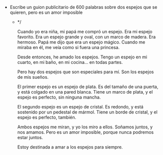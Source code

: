 - Escribe un guion publicitario de 600 palabras sobre dos espejos que se quieren, pero es un amor imposible
	- */
	  
	  
	  Cuando yo era niña, mi papá me compró un espejo. Era mi espejo favorito. Era un espejo grande y oval, con un marco de madera. Era hermoso. Papá me dijo que era un espejo mágico. Cuando me miraba en él, me veía como si fuera una princesa.
	  
	  Desde entonces, he amado los espejos. Tengo un espejo en mi cuarto, en mi baño, en mi cocina… en todas partes.
	  
	  Pero hay dos espejos que son especiales para mí. Son los espejos de mis sueños.
	  
	  El primer espejo es un espejo de plata. Es del tamaño de una puerta, y está colgado en una pared blanca. Tiene un marco de plata, y el espejo es perfecto, sin ninguna mancha.
	  
	  El segundo espejo es un espejo de cristal. Es redondo, y está sostenido por un pedestal de mármol. Tiene un borde de cristal, y el espejo es perfecto, también.
	  
	  Ambos espejos me miran, y yo los miro a ellos. Soñamos juntos, y nos amamos. Pero es un amor imposible, porque nunca podremos estar juntos.
	  
	  Estoy destinada a amar a los espejos para siempre.